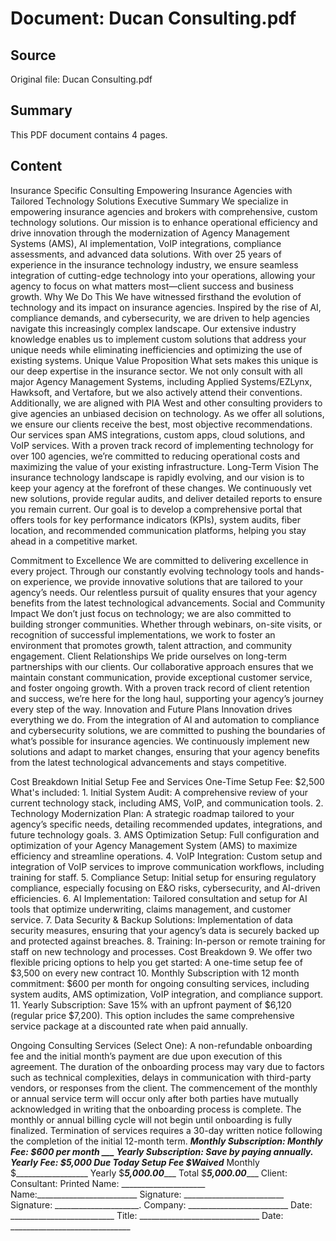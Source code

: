 # Document: Ducan Consulting.pdf

## Source
Original file: Ducan Consulting.pdf

## Summary
This PDF document contains 4 pages.

## Content
Insurance Specific Consulting Empowering Insurance Agencies with Tailored Technology Solutions  Executive Summary We specialize in empowering insurance agencies and brokers with comprehensive, custom technology solutions. Our mission is to enhance operational efficiency and drive innovation through the modernization of Agency Management Systems (AMS), AI implementation, VoIP integrations, compliance assessments, and advanced data solutions. With over 25 years of experience in the insurance technology industry, we ensure seamless integration of cutting-edge technology into your operations, allowing your agency to focus on what matters most—client success and business growth. Why We Do This We have witnessed firsthand the evolution of technology and its impact on insurance agencies. Inspired by the rise of AI, compliance demands, and cybersecurity, we are driven to help agencies navigate this increasingly complex landscape. Our extensive industry knowledge enables us to implement custom solutions that address your unique needs while eliminating inefficiencies and optimizing the use of existing systems. Unique Value Proposition What sets makes this unique is our deep expertise in the insurance sector. We not only consult with all major Agency Management Systems, including Applied Systems/EZLynx, Hawksoft, and Vertafore, but we also actively attend their conventions. Additionally, we are aligned with PIA West and other consulting providers to give agencies an unbiased decision on technology. As we offer all solutions, we ensure our clients receive the best, most objective recommendations. Our services span AMS integrations, custom apps, cloud solutions, and VoIP services. With a proven track record of implementing technology for over 100 agencies, we’re committed to reducing operational costs and maximizing the value of your existing infrastructure. Long-Term Vision The insurance technology landscape is rapidly evolving, and our vision is to keep your agency at the forefront of these changes. We continuously vet new solutions, provide regular audits, and deliver detailed reports to ensure you remain current. Our goal is to develop a comprehensive portal that offers tools for key performance indicators (KPIs), system audits, fiber location, and recommended communication platforms, helping you stay ahead in a competitive market.   

 Commitment to Excellence We are committed to delivering excellence in every project. Through our constantly evolving technology tools and hands-on experience, we provide innovative solutions that are tailored to your agency’s needs. Our relentless pursuit of quality ensures that your agency benefits from the latest technological advancements. Social and Community Impact We don’t just focus on technology; we are also committed to building stronger communities. Whether through webinars, on-site visits, or recognition of successful implementations, we work to foster an environment that promotes growth, talent attraction, and community engagement. Client Relationships We pride ourselves on long-term partnerships with our clients. Our collaborative approach ensures that we maintain constant communication, provide exceptional customer service, and foster ongoing growth. With a proven track record of client retention and success, we’re here for the long haul, supporting your agency’s journey every step of the way. Innovation and Future Plans Innovation drives everything we do. From the integration of AI and automation to compliance and cybersecurity solutions, we are committed to pushing the boundaries of what’s possible for insurance agencies. We continuously implement new solutions and adapt to market changes, ensuring that your agency benefits from the latest technological advancements and stays competitive.    

Cost Breakdown Initial Setup Fee and Services One-Time Setup Fee: $2,500 What's included: 1. Initial System Audit: A comprehensive review of your current technology stack, including AMS, VoIP, and communication tools. 2. Technology Modernization Plan: A strategic roadmap tailored to your agency’s specific needs, detailing recommended updates, integrations, and future technology goals. 3. AMS Optimization Setup: Full configuration and optimization of your Agency Management System (AMS) to maximize efficiency and streamline operations. 4. VoIP Integration: Custom setup and integration of VoIP services to improve communication workflows, including training for staff. 5. Compliance Setup: Initial setup for ensuring regulatory compliance, especially focusing on E&O risks, cybersecurity, and AI-driven efficiencies. 6. AI Implementation: Tailored consultation and setup for AI tools that optimize underwriting, claims management, and customer service. 7. Data Security & Backup Solutions: Implementation of data security measures, ensuring that your agency’s data is securely backed up and protected against breaches. 8. Training: In-person or remote training for staff on new technology and processes.  Cost Breakdown 9. We offer two flexible pricing options to help you get started: A one-time setup fee of $3,500 on every new contract  10. Monthly Subscription with 12 month commitment: $600 per month for ongoing consulting services, including system audits, AMS optimization, VoIP integration, and compliance support. 11. Yearly Subscription: Save 15% with an upfront payment of $6,120 (regular price $7,200). This option includes the same comprehensive service package at a discounted rate when paid annually. 

Ongoing Consulting Services (Select One): A non-refundable onboarding fee and the initial month’s payment are due upon execution of this agreement. The duration of the onboarding process may vary due to factors such as technical complexities, delays in communication with third-party vendors, or responses from the client. The commencement of the monthly or annual service term will occur only after both parties have mutually acknowledged in writing that the onboarding process is complete. The monthly or annual billing cycle will not begin until onboarding is fully finalized. Termination of services requires a 30-day written notice following the completion of the initial 12-month term. ___Monthly Subscription: Monthly Fee: $600 per month ___ Yearly Subscription: Save by paying annually. Yearly Fee: $5,000 Due Today  Setup Fee  $____Waived_______ Monthly     $__________________ Yearly     $___5,000.00______ Total     $___5,000.00______ Client:     Consultant: Printed Name: _____________________ Name:_________________________ Signature: _________________________ Signature: _____________________. Company: _________________________  Date: __________________________                  Title:  ______________________________  Date: ______________________________  

